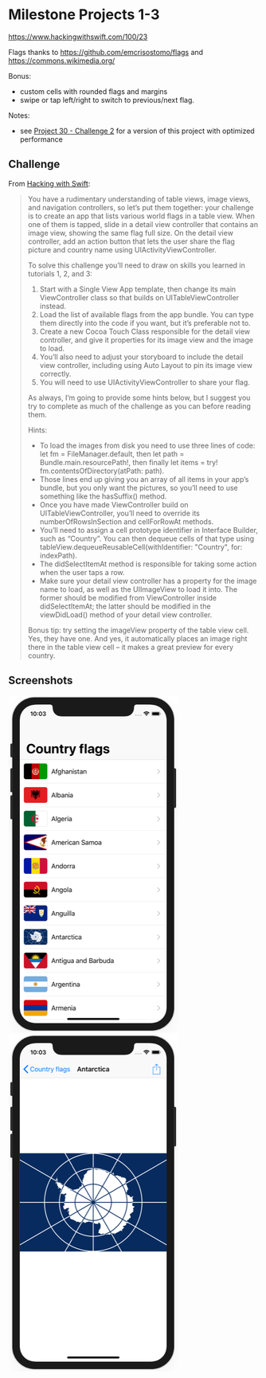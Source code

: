 # Milestone Projects 1-3

https://www.hackingwithswift.com/100/23

Flags thanks to https://github.com/emcrisostomo/flags and https://commons.wikimedia.org/

Bonus:
- custom cells with rounded flags and margins
- swipe or tap left/right to switch to previous/next flag.

Notes:
- see [Project 30 - Challenge 2](../60-Project30-Challenge2) for a version of this project with optimized performance

## Challenge

From [Hacking with Swift](https://www.hackingwithswift.com/guide/2/3/challenge):
>You have a rudimentary understanding of table views, image views, and navigation controllers, so let’s put them together: your challenge is to create an app that lists various world flags in a table view. When one of them is tapped, slide in a detail view controller that contains an image view, showing the same flag full size. On the detail view controller, add an action button that lets the user share the flag picture and country name using UIActivityViewController.
>
>To solve this challenge you’ll need to draw on skills you learned in tutorials 1, 2, and 3:
>
>1. Start with a Single View App template, then change its main ViewController class so that builds on UITableViewController instead.
>2. Load the list of available flags from the app bundle. You can type them directly into the code if you want, but it’s preferable not to.
>3. Create a new Cocoa Touch Class responsible for the detail view controller, and give it properties for its image view and the image to load.
>4. You’ll also need to adjust your storyboard to include the detail view controller, including using Auto Layout to pin its image view correctly.
>5. You will need to use UIActivityViewController to share your flag.
>
>As always, I’m going to provide some hints below, but I suggest you try to complete as much of the challenge as you can before reading them.
>
>Hints:
>
>- To load the images from disk you need to use three lines of code: let fm = FileManager.default, then let path = Bundle.main.resourcePath!, then finally let items = try! fm.contentsOfDirectory(atPath: path).
>- Those lines end up giving you an array of all items in your app’s bundle, but you only want the pictures, so you’ll need to use something like the hasSuffix() method.
>- Once you have made ViewController build on UITableViewController, you’ll need to override its numberOfRowsInSection and cellForRowAt methods.
>- You’ll need to assign a cell prototype identifier in Interface Builder, such as “Country”. You can then dequeue cells of that type using tableView.dequeueReusableCell(withIdentifier: "Country", for: indexPath).
>- The didSelectItemAt method is responsible for taking some action when the user taps a row.
>- Make sure your detail view controller has a property for the image name to load, as well as the UIImageView to load it into. The former should be modified from ViewController inside didSelectItemAt; the latter should be modified in the viewDidLoad() method of your detail view controller.
>
>Bonus tip: try setting the imageView property of the table view cell. Yes, they have one. And yes, it automatically places an image right there in the table view cell – it makes a great preview for every country.

## Screenshots

![screenshot1](screenshots/screen01.png)
![screenshot2](screenshots/screen02.png)
